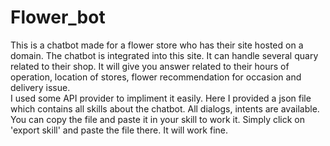# Flower_bot

This is a chatbot made for a flower store who has their site hosted on a domain. The chatbot is integrated into this site. It can handle several quary related to their shop. It will give you answer related to their hours of operation, location of stores, flower recommendation for occasion and delivery issue.
<br>
I used some API provider to impliment it easily. Here I provided a json file which contains all skills about the chatbot. All dialogs, intents are available. You can copy the file and paste it in your skill to work it. Simply click on 'export skill' and paste the file there. It will work fine.
